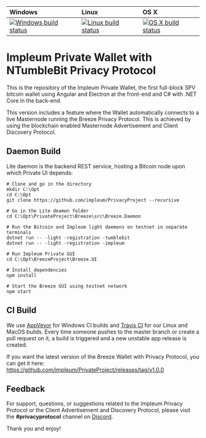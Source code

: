 | Windows | Linux | OS X |
| :---- | :------ | :---- |
[![Windows build status][1]][2] | [![Linux build status][3]][4] | [![OS X build status][5]][6] | 

[1]: https://ci.appveyor.com/api/projects/status/kljfu81sunb2cm3l?svg=true
[2]: https://ci.appveyor.com/project/breezehubadmin/breezeproject
[3]: https://travis-ci.org/impleum/PrivateProject.svg?branch=master
[4]: https://travis-ci.org/impleum/PrivacyProject
[5]: https://travis-ci.org/impleum/PrivacyProject.svg?branch=master
[6]: https://travis-ci.org/impleum/PrivacyProject


Impleum Private Wallet with NTumbleBit Privacy Protocol
=
This is the repository of the Impleum Private Wallet, the first full-block SPV bitcoin wallet using Angular and Electron at the front-end and C# with .NET Core in the back-end.

This version includes a feature where the Wallet automatically connects to a live Masternode running the Breeze Privacy Protocol.  This is achieved by using the blockchain enabled Masternode Advertisement and Client Discovery Protocol. 

Daemon Build
-
Lite daemon is the backend REST service, hosting a Bitcoin node upon which Private UI depends:

```
# Clone and go in the directory
mkdir C:\Opt
cd C:\Opt
git clone https://github.com/impleum/PrivacyProject --recursive

# Go in the Lite deamon folder
cd C:\Opt\PrivateProject\Breeze\src\Breeze.Daemon

# Run the Bitcoin and Impleum light daemons on testnet in separate terminals
dotnet run -- -light -registration -tumblebit
dotnet run -- -light -registration -impleum

# Run Impleum Private GUI
cd C:\Opt\BreezeProject\Breeze.UI

# Install dependencies
npm install

# Start the Breeze GUI using testnet network
npm start
```

CI Build
-
We use [AppVeyor](https://www.appveyor.com/) for Windows CI builds and [Travis CI](https://travis-ci.org/) for our Linux and MacOS builds. Every time someone pushes to the master branch or create a pull request on it, a build is triggered and a new unstable app release is created.

If you want the latest version of the Breeze Wallet with Privacy Protocol, you can get it here: 
https://github.com/impleum/PrivateProject/releases/tag/v1.0.0

Feedback
-
For support, questions, or suggestions related to the Impleum Privacy Protocol or the Client Advertisement and Discovery Protocol, please visit the **#privacyprotocol** channel on [Discord](https://discord.gg/9tDyfZs).

Thank you and enjoy!


[7]: https://ci.appveyor.com/api/projects/breezehubadmin/breezeproject/artifacts/breeze_out/breeze-win7-x86-Release.zip?job=Environment%3A%20win_runtime%3Dwin7-x86%2C%20arch%3Dia32%2C%20plat%3Dwin32
[8]: https://ci.appveyor.com/api/projects/breezehubadmin/breezeproject/artifacts/breeze_out/breeze-win7-x64-Release.zip?job=Environment%3A%20win_runtime%3Dwin7-x64%2C%20arch%3Dx64%2C%20plat%3Dwin32
[9]: https://ci.appveyor.com/api/projects/breezehubadmin/breezeproject/artifacts/breeze_out/breeze-win10-x86-Release.zip?job=Environment%3A%20win_runtime%3Dwin10-x86%2C%20arch%3Dia32%2C%20plat%3Dwin32
[10]: https://ci.appveyor.com/api/projects/breezehubadmin/breezeproject/artifacts/breeze_out/breeze-win10-x64-Release.zip?job=Environment%3A%20win_runtime%3Dwin10-x64%2C%20arch%3Dx64%2C%20plat%3Dwin32
[11]: https://github.com/impleum/PrivacyProject/releases/download/cd-unstable/breeze-ubuntu.14.04-x64-Release.zip
[12]: https://github.com/impleum/PrivacyProject/releases/download/cd-unstable/breeze-ubuntu.14.04-x64-Release.zip
[13]: https://github.com/impleum/PrivacyProject/releases/download/cd-unstable/breeze-osx.10.11-x64-Release.zip
[14]: https://github.com/impleum/PrivacyProject/releases/download/cd-unstable/breeze-osx.10.12-x64-Release.zip
